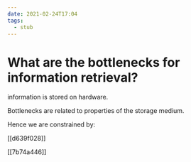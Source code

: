 ```yaml
---
date: 2021-02-24T17:04
tags: 
  - stub
---
```


# What are the bottlenecks for information retrieval?

information is stored on hardware.

Bottlenecks are related to properties of the storage medium.

Hence we are constrained by:

[[d639f028]]

[[7b74a446]]

